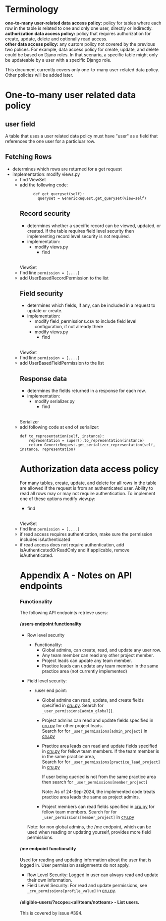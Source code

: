 # Terminology
**one-to-many user-related data access policy:** policy for tables where each row in the table is related to one and only one user, directly or indirectly.
**authorization data access policy:** policy that requires authorization for create, update, delete and optionally read access.  
**other data access policy:** any custom policy not covered by the previous two polices.  For example, data access policy for create, update, and delete could be based on Djano roles.  In that scenario, a specific table might only be updateable by a user with a specific Django role.

This document currently covers only one-to-many user-related data policy.  Other policies will be added later.

# One-to-many user related data policy

## user field
A table that uses a user related data policy must have "user" as a field that references the one user for a particluar row.

## Fetching Rows

- determines which rows are returned for a get request
- implementation:
    modify views.py
    - find <table>ViewSet
    - add the following code:
```
      def get_queryset(self):
        queryset = GenericRequest.get_queryset(view=self)
```

## Record security

- determines whether a specific record can be viewed, updated, or created.  If the table requires field level security then implementing record level security is not required.
-  implementation: 
   - modify views.py
     - find <table>ViewSet
     - find line `permission = [....]`
     - add UserBasedRecordPermission to the list

## Field security
- determines which fields, if any, can be included in a request to update or create. 
- implementation:
  - modify field_permissions.csv to include field level configuration, if not already there
  - modify views.py
     - find <table>ViewSet
     - find line `permission = [....]`
     - add UserBasedFieldPermission to the list

## Response data
- determines the fields returned in a response for each row.  
- implementation: 
  - modify serializer.py
    - find <table>Serializer
    - add following code at end of serializer:
```
def to_representation(self, instance):
    representation = super().to_representation(instance)
    return GenericRequest.get_serializer_representation(self, instance, representation)
```

# Authorization data access policy
For many tables, create, update, and delete for all rows in the table are allowed if the request is from an authenticated user.  Ability to read all rows may or may not require authentication.  To implement one of these
options modify view.py:
- find <table>ViewSet
- find line `permission = [....]`
- if read access requires authentication, make sure the permission includes isAuthenticated
- if read access does not require authentication, add isAuthenticatedOrReadOnly and if applicable, remove isAuthenticated.


# Appendix A - Notes on API endpoints

### Functionality

The following API endpoints retrieve users:

#### /users endpoint functionality

- Row level security

    - Functionality:
        - Global admins, can create, read, and update any user row.
        - Any team member can read any other project member.
        - Project leads can update any team member.
        - Practice leads can update any team member in the same practice area (not currently implemented)

- Field level security:

    - /user end point:
        - Global admins can read, update, and create fields specified in
            [cru.py](../../app/core/cru.py).  Search for
            `_user_permissions[admin_global]`).

        - Project admins can read and update fields specified in
            [cru.py](../../app/core/cru.py) for other project leads.\
            Search for for `_user_permissions[admin_project]` in [cru.py](../../app/core/cru.py)

        - Practice area leads can read and update fields specified in
            [cru.py](../../app/core/cru.py) for fellow team members.  If
            the team member is in the same practice area,\
            Search for for `_user_permissions[practice_lead_project]` in [cru.py](../../app/core/cru.py)

            If user being queried is not from the same practice area then search for `_user_permissions[member_project]`

            Note: As of 24-Sep-2024, the implemented code treats practice area leads the same as project
            admins.

        - Project members can read fields specified in
            [cru.py](../../app/core/cru.py) for fellow team members.
            Search for for `_user_permissions[member_project]` in [cru.py](../../app/core/cru.py)

    Note: for non global admins, the /me endpoint, which can be used when reading or
    updating yourself, provides more field permissions.

#### /me endpoint functionality

Used for reading and updating information about the user that is logged in.  User permission assignments do not apply.

- Row Level Security: Logged in user can always read and update their own information.
- Field Level Security: For read and update permissions, see `_cru_permissions[profile_value]` in [cru.py](../../app/core/cru.py).

#### /eligible-users/<project id>?scope=\<all/team/notteam> - List users.

This is covered by issue #394.

